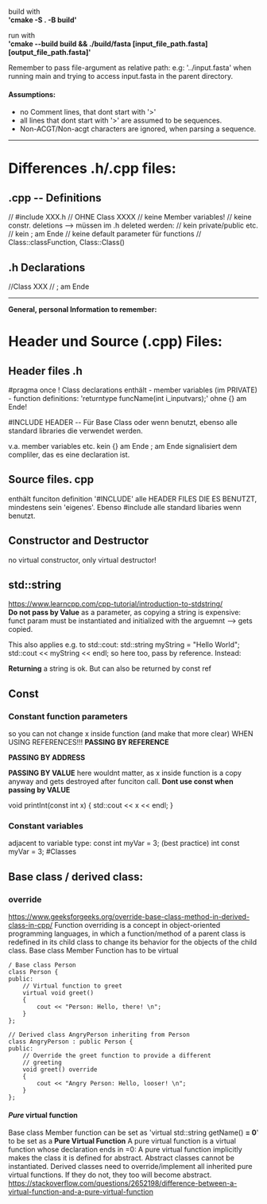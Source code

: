 build with  
**'cmake -S . -B build'**

run with  
**'cmake --build build && ./build/fasta [input_file_path.fasta] [output_file_path.fasta]'**

Remember to pass file-argument as relative path:
e.g: '../input.fasta' when running main and trying to access input.fasta in the parent directory.

#### **Assumptions**:
- no Comment lines, that dont start with '>'
- all lines that dont start with '>' are assumed to be sequences.
- Non-ACGT/Non-acgt characters are ignored, when parsing a sequence.

---

# Differences .h/.cpp files:

## .cpp -- **Definitions**
// #include XXX.h
// OHNE Class XXXX
// keine Member variables!
// keine constr. deletions --> müssen im .h deleted werden:
// kein private/public etc.
// kein ; am Ende
// keine default parameter für functions
// Class::classFunction, Class::Class()

## .h **Declarations**
//Class XXX
// ; am Ende


---
  
    
    

**General, personal Information to remember:**
# Header und Source (.cpp) Files:

## Header files .h
#pragma once !
Class declarations enthält
     - member variables (im PRIVATE)
     - function definitions:
          'returntype funcName(int i_inputvars);' 
          ohne {} am Ende!

#INCLUDE HEADER -- Für Base Class oder wenn benutzt,
ebenso alle standard libraries die verwendet werden.

v.a. member variables etc.
kein {} am Ende
; am Ende signalisiert dem compliler, das es eine declaration ist.

## Source files. cpp
enthält funciton definition
'#INCLUDE' alle HEADER FILES DIE ES BENUTZT, mindestens sein 'eigenes'.
Ebenso #include alle standard libaries wenn benutzt.

## Constructor and Destructor
no virtual constructor, only virtual destructor!

## std::string
https://www.learncpp.com/cpp-tutorial/introduction-to-stdstring/  
**Do not pass by Value** as a parameter, as copying a string is expensive: funct param must be instantiated and initialized with the arguemnt --> gets copied. 

This also applies e.g. to std::cout:
std::string myString = "Hello World";
std::cout << myString << endl; 
so here too, pass by reference.
Instead:

**Returning** a string is ok. But can also be returned by const ref





## Const

### Constant function parameters
so you can not change x inside function (and make that more clear)
WHEN USING REFERENCES!!!
**PASSING BY REFERENCE**


**PASSING BY ADDRESS**



**PASSING BY VALUE**
here wouldnt matter, as x inside function is a copy anyway and gets destroyed after funciton call. **Dont use const when passing by VALUE**

void printInt(const int x)
{
     std::cout << x << endl;
}

### Constant variables
adjacent to variable type:
const int myVar = 3; (best practice)
int const myVar = 3;
#Classes

## Base class / derived class:
### override
https://www.geeksforgeeks.org/override-base-class-method-in-derived-class-in-cpp/
Function overriding is a concept in object-oriented programming languages, in which a function/method of a parent class is redefined in its child class to change its behavior for the objects of the child class. 
Base class Member Function has to be virtual
```
/ Base class Person 
class Person { 
public: 
    // Virtual function to greet 
    virtual void greet() 
    { 
        cout << "Person: Hello, there! \n"; 
    } 
}; 
  
// Derived class AngryPerson inheriting from Person 
class AngryPerson : public Person { 
public: 
    // Override the greet function to provide a different 
    // greeting 
    void greet() override 
    { 
        cout << "Angry Person: Hello, looser! \n"; 
    } 
}; 
```

#### *Pure* virtual function
Base class Member function can be set as 'virtual std::string getName() **= 0**' to be set as a **Pure Virtual Function**
A pure virtual function is a virtual function whose declaration ends in =0:
A pure virtual function implicitly makes the class it is defined for abstract. Abstract classes cannot be instantiated. Derived classes need to override/implement all inherited pure virtual functions. If they do not, they too will become abstract.
https://stackoverflow.com/questions/2652198/difference-between-a-virtual-function-and-a-pure-virtual-function

